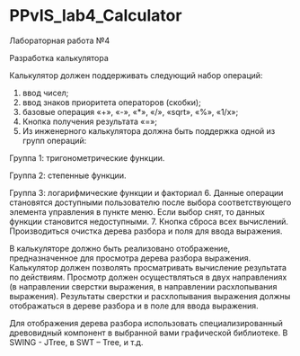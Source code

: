 # PPvIS_lab4_Calculator

Лабораторная работа №4

Разработка калькулятора

Калькулятор должен поддерживать следующий набор операций:
1.	ввод чисел;
2.	ввод знаков приоритета операторов (скобки);
3.	базовые операция «+», «-», «*», «/», «sqrt», «%», «1/x»;
4.	Кнопка получения результата «=»;
5.	Из инженерного калькулятора должна быть поддержка одной из групп операций: 

Группа 1: тригонометрические функции. 

Группа 2: степенные функции.

Группа 3: логарифмические функции и факториал
6.	Данные операции становятся доступными пользователю после выбора соответствующего элемента управления в пункте меню. Если выбор снят, то данных функции становится недоступными.
7.	Кнопка сброса всех вычислений. Производиться очистка дерева разбора и поля для ввода выражения.

В калькуляторе должно быть реализовано отображение, предназначенное для просмотра дерева разбора выражения. Калькулятор должен позволять просматривать вычисление результата по действиям. Просмотр должен осуществляться в двух направлениях (в направлении сверстки выражения, в направлении расхлопывания выражения). Результаты сверстки и расхлопывания выражения должны отображаться в дереве разбора и в поле для ввода выражения.

Для отображения дерева разбора использовать специализированный древовидный компонент в выбранной вами графической библиотеке. В SWING -  JTree, в SWT – Tree, и т.д.
